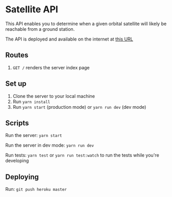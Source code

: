 # Satellite API

This API enables you to determine when a given orbital satellite will likely be reachable from a ground station.

The API is deployed and available on the internet at [this URL](https://tle-api.herokuapp.com/)

## Routes

1. `GET /` renders the server index page

## Set up

1. Clone the server to your local machine
2. Run `yarn install`
3. Run `yarn start` (production mode) or `yarn run dev` (dev mode)

## Scripts

Run the server: `yarn start`

Run the server in dev mode: `yarn run dev`

Run tests: `yarn test` or `yarn run test:watch` to run the tests while you're developing

## Deploying

Run: `git push heroku master`

